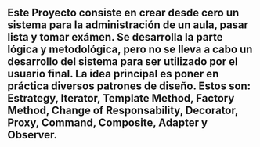 
## Este Proyecto consiste en crear desde cero un sistema para la administración de un aula, pasar lista y tomar exámen. Se desarrolla la parte lógica y metodológica, pero no se lleva a cabo un desarrollo del sistema para ser utilizado por el usuario final. La idea principal es poner en práctica diversos patrones de diseño. Estos son: Estrategy, Iterator, Template Method, Factory Method, Change of Responsability, Decorator, Proxy, Command, Composite, Adapter y Observer.

